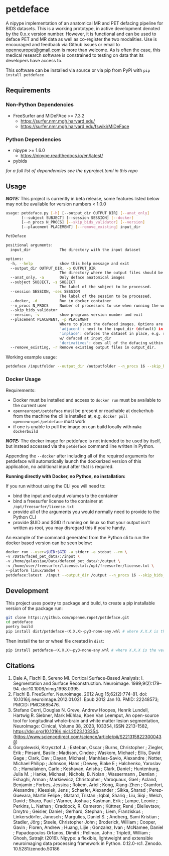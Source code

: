 # petdeface
A nipype implementation of an anatomical MR and PET defacing pipeline for BIDS datasets. This is a working prototype,
in active development denoted by the 0.x.x version number. However, it is functional and can be used to deface PET and
MR data as well as co-register the two modalities. Use is encouraged and feedback via Github issues or email to
openneuropet@gmail.com is more than welcome. As is often the case, this medical research software is constrained
to testing on data that its developers have access to.

This software can be installed via source or via pip from PyPi with `pip install petdeface`

## Requirements

### Non-Python Dependencies

- FreeSurfer and MiDeFAce >= 7.3.2
  - https://surfer.nmr.mgh.harvard.edu/
  - https://surfer.nmr.mgh.harvard.edu/fswiki/MiDeFace

### Python Dependencies

- nipype >= 1.6.0
  - https://nipype.readthedocs.io/en/latest/
- pybids

*for a full list of dependencies see the pyproject.toml in this repo*

## Usage
**_NOTE:_** This project is currently in beta release, some features listed below may not be available for version numbers < 1.0.0

```bash
usage: petdeface.py [-h] [--output_dir OUTPUT_DIR] [--anat_only]
       [--subject SUBJECT] [--session SESSION] [--docker]
       [--n_procs N_PROCS] [--skip_bids_validator] [--version]
       [--placement PLACEMENT] [--remove_existing] input_dir

PetDeface

positional arguments:
  input_dir             The directory with the input dataset

options:
  -h, --help            show this help message and exit
  --output_dir OUTPUT_DIR, -o OUTPUT_DIR
                        The directory where the output files should be stored
  --anat_only, -a       Only deface anatomical images
  --subject SUBJECT, -s SUBJECT
                        The label of the subject to be processed.
  --session SESSION, -ses SESSION
                        The label of the session to be processed.
  --docker, -d          Run in docker container
  --n_procs N_PROCS     Number of processors to use when running the workflow
  --skip_bids_validator
  --version, -v         show programs version number and exit
  --placement PLACEMENT, -p PLACEMENT
                        Where to place the defaced images. Options are
                        'adjacent': next to the input_dir (default) in a folder appended with _defaced
                        'inplace': defaces the dataset in place, e.g. replaces faced PET and T1w images
                        w/ defaced at input_dir
                        'derivatives': does all of the defacing within the derivatives folder in input_dir.
  --remove_existing, -r Remove existing output files in output_dir.
```

Working example usage:

```bash
petdeface /inputfolder --output_dir /outputfolder --n_procs 16 --skip_bids_validator --placement adjacent
```

### Docker Usage

Requirements:
- Docker must be installed and access to `docker run` must be available to the current user
- `openneuropet/petdeface` must be present or reachable at dockerhub from the machine the cli is installed at, e.g. `docker pull openneuropet/petdeface` must work
- if one is unable to pull the image on can build locally with `make dockerbuild`

**_NOTE:_** The docker image for petdeface is not intended to be used by itself, but instead accessed via the `petdeface` command line written in Python.

Appending the `--docker` after including all of the required arguments for petdeface will 
automatically launch the dockerized version of this application, no additional input after
that is required.

**Running directly with Docker, no Python, no installation:**

If you run without using the CLI you will need to:
- bind the input and output volumes to the container
- bind a freesurfer license to the container at `/opt/freesurfer/license.txt`
- provide all of the arguments you would normally need to provide to the Python CLI
- provide $UID and $GID if running on linux so that your output isn't written as root, you may disregard this if you're handy.

An example of the command generated from the Python cli to run the docker based version can
be seen below:

```bash
docker run --user=$UID:$GID -a stderr -a stdout --rm \
-v /Data/faced_pet_data/:/input \
-v /home/galassiae/Data/defaced_pet_data/:/output \
-v /home/user/freesurfer/license.txt:/opt/freesurfer/license.txt \
--platform linux/amd64 \
petdeface:latest  /input --output_dir /output --n_procs 16 --skip_bids_validator  --placement adjacent --user=$UID:$GID system_platform=Linux
```



## Development

This project uses poetry to package and build, to create a pip installable version of the package run:

```bash
git clone https://github.com/openneuropet/petdeface.git
cd petdeface
poetry build
pip install dist/petdeface-<X.X.X>-py3-none-any.whl # where X.X.X is the version number of the generated file
```

Then install the tar or wheel file created in `dist`:

```bash
pip install petdeface-<X.X.X>-py3-none-any.whl # where X.X.X is the version number of the generated file
```

## Citations

1. Dale A, Fischl B, Sereno MI. Cortical Surface-Based Analysis: I. Segmentation and Surface Reconstruction.
   Neuroimage. 1999;9(2):179–94. doi:10.1006/nimg.1998.0395.
2. Fischl B. FreeSurfer. Neuroimage. 2012 Aug 15;62(2):774-81. doi: 10.1016/j.neuroimage.2012.01.021.
   Epub 2012 Jan 10. PMID: 22248573; PMCID: PMC3685476.
3. Stefano Cerri, Douglas N. Greve, Andrew Hoopes, Henrik Lundell, Hartwig R. Siebner, Mark Mühlau, Koen Van Leemput,
   An open-source tool for longitudinal whole-brain and white matter lesion segmentation,
   NeuroImage: Clinical, Volume 38, 2023, 103354, ISSN 2213-1582, https://doi.org/10.1016/j.nicl.2023.103354.
   (https://www.sciencedirect.com/science/article/pii/S2213158223000438)
4. Gorgolewski, Krzysztof J. ; Esteban, Oscar ; Burns, Christopher ; Ziegler, Erik ; Pinsard, Basile ; Madison, Cindee ;
   Waskom, Michael ; Ellis, David Gage ; Clark, Dav ; Dayan, Michael ; Manhães-Savio, Alexandre ;
   Notter, Michael Philipp ; Johnson, Hans ; Dewey, Blake E ; Halchenko, Yaroslav O. ; Hamalainen, Carlo ;
   Keshavan, Anisha ; Clark, Daniel ; Huntenburg, Julia M. ; Hanke, Michael ; Nichols, B. Nolan ; Wassermann , Demian ;
   Eshaghi, Arman ; Markiewicz, Christopher ; Varoquaux, Gael ; Acland, Benjamin ; Forbes, Jessica ; Rokem, Ariel ;
   Kong, Xiang-Zhen ; Gramfort, Alexandre ; Kleesiek, Jens ; Schaefer, Alexander ; Sikka, Sharad ;
   Perez-Guevara, Martin Felipe ; Glatard, Tristan ; Iqbal, Shariq ; Liu, Siqi ; Welch, David ; Sharp, Paul ;
   Warner, Joshua ; Kastman, Erik ; Lampe, Leonie ; Perkins, L. Nathan ; Craddock, R. Cameron ; Küttner, René ;
   Bielievtsov, Dmytro ; Geisler, Daniel ; Gerhard, Stephan ; Liem, Franziskus ; Linkersdörfer, Janosch ;
   Margulies, Daniel S. ; Andberg, Sami Kristian ; Stadler, Jörg ; Steele, Christopher John ; Broderick, William ;
   Cooper, Gavin ; Floren, Andrew ; Huang, Lijie ; Gonzalez, Ivan ; McNamee, Daniel ; Papadopoulos Orfanos, Dimitri ;
   Pellman, John ; Triplett, William ; Ghosh, Satrajit (2016). Nipype: a flexible, lightweight and extensible
   neuroimaging data processing framework in Python. 0.12.0-rc1. Zenodo. 10.5281/zenodo.50186
